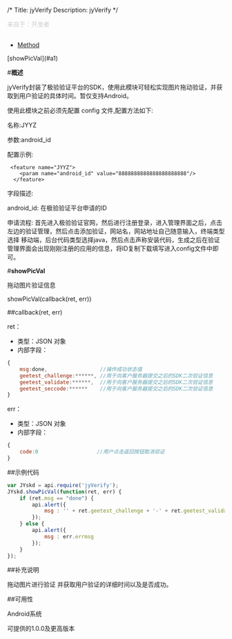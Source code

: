 /*
Title: jyVerify
Description: jyVerify
*/

<p style="color: #ccc;margin-bottom: 30px;">来自于：开发者</p>

<ul id="tab" class="clearfix">
	<li class="active"><a href="#method-content">Method</a></li>
</ul>
<div id="method-content">
</div>

<div class="outline">
[showPicVal](#a1)
</div>

#**概述**

jyVerify封装了极验验证平台的SDK，使用此模块可轻松实现图片拖动验证，并获取到用户验证的具体时间。暂仅支持Android。

使用此模块之前必须先配置 config 文件,配置方法如下:

名称:JYYZ

参数:android_id

配置示例:

```
 <feature name="JYYZ"> 
    <param name="android_id" value="8888888888888888888888"/> 
  </feature>
```

字段描述:

android_id: 在极验验证平台申请的ID

申请流程:
首先进入极验验证官网，然后进行注册登录，进入管理界面之后，点击左边的验证管理，然后点击添加验证，网站名，网站地址自己随意输入，终端类型选择
移动端，后台代码类型选择java，然后点击声称安装代码，生成之后在验证管理界面会出现刚刚注册的应用的信息，将ID复制下载填写进入config文件中即可。


#**showPicVal**<div id="a1"></div>

拖动图片验证信息

showPicVal(callback(ret, err))

##callback(ret, err)

ret：

- 类型：JSON 对象
- 内部字段：

```js
{
	msg:done,                 //操作成功状态值
	geetest_challenge:******, //用于向客户服务器提交之后的SDK二次验证信息
	geetest_validate:******,  //用于向客户服务器提交之后的SDK二次验证信息
	geetest_seccode:******    //用于向客户服务器提交之后的SDK二次验证信息
}
```

err：

- 类型：JSON 对象
- 内部字段：

```js
{
    code:0                   //用户点击返回按钮取消验证
}
```

##示例代码

```js
var JYskd = api.require('jyVerify');
JYskd.showPicVal(function(ret, err) {
	if (ret.msg == "done") {
		api.alert({
			msg : '' + ret.geetest_challenge + '-' + ret.geetest_validate + '-' + ret.geetest_seccode
		});
	} else {
		api.alert({
			msg : err.errmsg
		});
	}
});
```

##补充说明

拖动图片进行验证 并获取用户验证的详细时间以及是否成功。

##可用性

Android系统

可提供的1.0.0及更高版本

